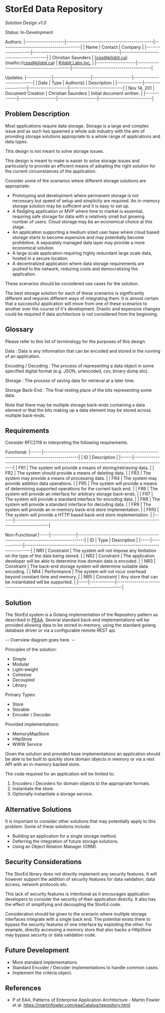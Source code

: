 StorEd Data Repository
======================
*Solution Design v1.0*

Status: In-Development

Authors:
|--------------------|--------------------------------------------|----------------------------------------|
| Name               | Contact                                    | Company                                |
|--------------------|--------------------------------------------|----------------------------------------|
| Christian Saunders | [cps@kilobit.ca] (mailto://cps@kilobit.ca) | [Kilobit Labs Inc.](http://kilobit.ca) |
|--------------------|--------------------------------------------|----------------------------------------|

Updates:
|-------------|-------------------|--------------------|---------------------------|
| Date        | Type              | Author(s)          | Description               |
|-------------|-------------------|--------------------|---------------------------|
| Nov 14, 201 | Document Creation | Christian Saunders | Initial document written. |
|-------------|-------------------|--------------------|---------------------------|

Problem Description
-------------------

Most applications require data storage.  Storage is a large and
complex issue and as such has spawned a whole sub industry with the
aim of providing storage solutions appropriate to a whole range of
applications and data types.

This design is not meant to solve storage issues.

This design is meant to make is easier to solve storage issues
and particularly to provide an efficient means of adopting the right
solution for the current circumstances of the application.

Consider some of the scenarios where different storage solutions are
appropriate:

- Prototyping and development where permanent storage is not necessary
  but speed of setup and simplicity are required.  An in-memory
  storage solution may be sufficient and it is easy to set up.
- A fledgling application or MVP where time to market is essential,
  requiring safe storage for data with a relatively small but growing
  number of users.  Cloud storage may be an economical choice at this
  stage.
- An application supporting a medium sized user base where cloud based
  storage starts to become expensive and may potentially become
  prohibitive.  A separately managed data layer may provide a more
  economical solution.
- A large scale application requiring highly redundant large scale
  data, hosted in a secure location.
- A decentralized application where data storage requirements are
  pushed to the network, reducing costs and democratizing the
  application.
  
These scenarios should be considered use cases for the solution.
  
The best storage solution for each of these scenarios is significantly
different and requires different ways of integrating them.  It is
almost certain that a successful application will move from one of
these scenarios to another over the course of it's development.
Drastic and expensive changes could be required if data architecture
is not considered from the beginning.

Glossary
--------

Please refer to this list of terminology for the purposes of this
design.

Data 
: Data is any information that can be encoded and stored in the
  running of an application.

Encoding / Decoding
: The process of representing a data object in some specified digital
format (e.g. JSON, urlencoded, csv, binary dump etc).

Storage
: The process of saving data for retrieval at a later time.

Storage Back-End
: The final resting place of the bits representing some data.

Note that there may be multiple storage back-ends containing a data
element or that the bits making up a data element may be stored across
multiple back-ends.

Requirements
------------

Consider RFC2119 in interpreting the following requirements.

Functional:
|------|-----------------------------------------------------------------------------------------------|
| ID   | Description                                                                                   |
|------|-----------------------------------------------------------------------------------------------|
| FR1  | The system will provide a means of storing/retrieving data.                                   |
| FR2  | The system should provide a means of deleting data.                                           |
| FR3  | The system may provide a means of processing data.                                            |
| FR4  | The system may provide addition data operations.                                              |
| FR5  | The system will provide a means of determining supported operations for the current back end. |
| FR6  | The system will provide an interface for arbitrary storage back-ends.                         |
| FR7  | The system will provide a standard interface for encoding data.                               |
| FR8  | The system will provide a standard interface for decoding data.                               |
| FR9  | The system will provide an in-memory back-end store implementation.                           |
| FR10 | The system will provide a HTTP based back-end store implementation.                           |
|------|-----------------------------------------------------------------------------------------------|

Non-Functional
|-----|-------------|---------------------------------------------------------------------------------|
| ID  | Type        | Description                                                                     |
|-----|-------------|---------------------------------------------------------------------------------|
| NR1 | Constraint  | The system will not impose any limitation on the type of the data being stored. |
| NR2 | Constraint  | The application developer will be able to determine how domain data is encoded. |
| NR3 | Constraint  | The back-end storage system will determine suitable data encoding.              |
| NR4 | Performance | The system will not incur overhead beyond constant time and memory.             |
| NR5 | Constraint  | Any store that can be instantiated will be supported.                           |
|-----|-------------|---------------------------------------------------------------------------------|

Solution
--------

The StorEd system is a Golang implementation of the Repository pattern
as described in [PEAA](#references).  Several standard back-end
implementations will be provided allowing data to be stored in-memory,
using the standard golang database driver or via a configurable remote
REST api.

 -- Overview diagram goes here. --

Principles of the solution:

- Simple
- Modular
- Light-weight
- Cohesive
- Decoupled
- Library

Primary Types:

- Store
- Storable
- Encoder / Decoder

Provided implementations:

- MemoryMapStore
- HttpStore
- WWW Service

Given the solution and provided base implementations an application
should be able to be built to quickly store domain objects in memory
or via a rest API with an in-memory backed store.

The code required for an application will be limited to:

1. Encoders / Decoders for domain objects to the appropriate formats.
2. Instantiate the store.
3. Optionally instantiate a storage service.

Alternative Solutions
---------------------

It is important to consider other solutions that may potentially apply
to this problem.  Some of these solutions include:

- Building an application for a single storage method.
- Deferring the integration of future storage solutions.
- Using an Object Relation Manager (ORM).

Security Considerations
-----------------------

The StorEd library does not directly implement any security features.
It will however support the addition of security features for data
validation, data access, network protocols etc.

This lack of security features is intentional as it encourages
application developers to consider the security of their application
directly.  It also has the effect of simplifying and decoupling the
StorEd code.

Consideration should be given to the scenario where multiple storage
interfaces integrate with a single back end.  The potential exists
there to bypass the security features of one interface by exploiting
the other.  For example, directly accessing a memory store that also
backs a HttpStore may bypass security or data validation code.

Future Development
------------------

- More standard implementations.
- Standard Encoder / Decoder implementations to handle common cases.
- Implement the criteria object.

References
----------

- P of EAA, Patterns of Enterprise Application Architecture - Martin
  Fowler et al. https://martinfowler.com/eaaCatalog/repository.html
